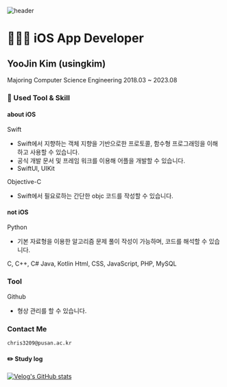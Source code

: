 

![header](https://capsule-render.vercel.app/api?type=transparent&text=usingkim)

# 👩🏻‍💻 iOS App Developer

## YooJin Kim (usingkim)

Majoring Computer Science Engineering
2018.03 ~ 2023.08

### 📝 Used Tool & Skill

#### about iOS

Swift
- Swift에서 지향하는 객체 지향을 기반으로한 프로토콜, 함수형 프로그래밍을 이해하고 사용할 수 있습니다.
- 공식 개발 문서 및 프레임 워크를 이용해 어플을 개발할 수 있습니다.
- SwiftUI, UIKit

Objective-C
- Swift에서 필요로하는 간단한 objc 코드를 작성할 수 있습니다.

#### not iOS

Python

- 기본 자료형을 이용한 알고리즘 문제 풀이 작성이 가능하며, 코드를 해석할 수 있습니다.

C, C++, C#
Java, Kotlin
Html, CSS, JavaScript, PHP, MySQL

### Tool

Github
- 형상 관리를 할 수 있습니다.

### Contact Me
    chris3209@pusan.ac.kr
    
#### :pencil2: Study log

[![Velog's GitHub stats](https://velog-readme-stats.vercel.app/api?name=usingkim&color=dark)](https://velog.io/@usingkim)
</div>

